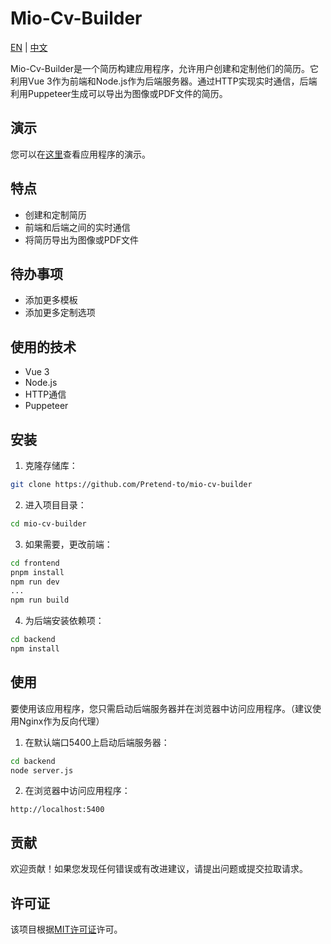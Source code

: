 # Mio-Cv-Builder

[EN](README-en-us.md) | [中文](README.md)

Mio-Cv-Builder是一个简历构建应用程序，允许用户创建和定制他们的简历。它利用Vue 3作为前端和Node.js作为后端服务器。通过HTTP实现实时通信，后端利用Puppeteer生成可以导出为图像或PDF文件的简历。

## 演示

您可以在[这里](https://cv.krumio.com)查看应用程序的演示。

## 特点

- 创建和定制简历
- 前端和后端之间的实时通信
- 将简历导出为图像或PDF文件

## 待办事项

- 添加更多模板
- 添加更多定制选项

## 使用的技术

- Vue 3
- Node.js
- HTTP通信
- Puppeteer

## 安装

1. 克隆存储库：

```bash
git clone https://github.com/Pretend-to/mio-cv-builder
```

2. 进入项目目录：

```bash
cd mio-cv-builder
```

3. 如果需要，更改前端：

```bash
cd frontend
pnpm install
npm run dev
...
npm run build
```

4. 为后端安装依赖项：

```bash
cd backend
npm install
```

## 使用

要使用该应用程序，您只需启动后端服务器并在浏览器中访问应用程序。（建议使用Nginx作为反向代理）

1. 在默认端口5400上启动后端服务器：

```bash
cd backend
node server.js
```

2. 在浏览器中访问应用程序：

```
http://localhost:5400
```

## 贡献

欢迎贡献！如果您发现任何错误或有改进建议，请提出问题或提交拉取请求。

## 许可证

该项目根据[MIT许可证](LICENSE)许可。